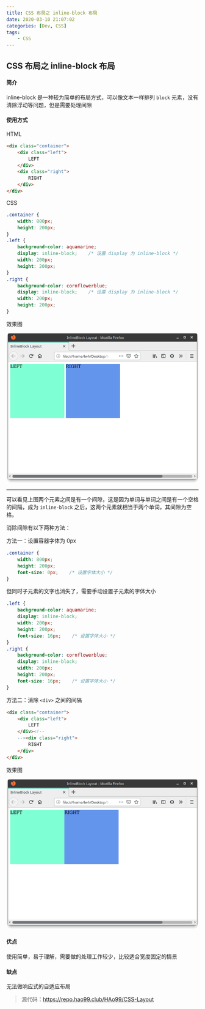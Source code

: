 ```yaml
---
title: CSS 布局之 inline-block 布局
date: 2020-03-10 21:07:02
categories: [Dev, CSS]
tags:
	- CSS
---
```


## CSS 布局之 inline-block 布局

#### 简介

inline-block 是一种较为简单的布局方式，可以像文本一样排列 `block` 元素，没有清除浮动等问题，但是需要处理间隙

#### 使用方式

HTML

```html
<div class="container">
    <div class="left">
        LEFT
    </div>
    <div class="right">
        RIGHT
    </div>
</div>
```

CSS

```css
.container {
    width: 800px;
    height: 200px;
}
.left {
    background-color: aquamarine;
    display: inline-block;    /* 设置 display 为 inline-block */
    width: 200px;
    height: 200px;
}
.right {
    background-color: cornflowerblue;
    display: inline-block;    /* 设置 display 为 inline-block */
    width: 200px;
    height: 200px;
}
```

效果图

![](CSS-布局之-inline-block-布局/Screenshot_20200310_205359.png)

---

可以看见上图两个元素之间是有一个间隙，这是因为单词与单词之间是有一个空格的间隔，成为 `inline-block` 之后，这两个元素就相当于两个单词，其间隙为空格。

消除间隙有以下两种方法：

方法一：设置容器字体为 0px

```css
.container {
    width: 800px;
    height: 200px;
    font-size: 0px;    /* 设置字体大小 */
}
```

但同时子元素的文字也消失了，需要手动设置子元素的字体大小

```css
.left {
    background-color: aquamarine;
    display: inline-block;
    width: 200px;
    height: 200px;
    font-size: 16px;    /* 设置字体大小 */
}
.right {
    background-color: cornflowerblue;
    display: inline-block;
    width: 200px;
    height: 200px;
    font-size: 16px;    /* 设置字体大小 */
}
```



方法二：消除 `<div>` 之间的间隔

```html
<div class="container">
    <div class="left">
        LEFT
    </div><!--
    --><div class="right">
        RIGHT
    </div>
</div>
```



效果图

![](CSS-布局之-inline-block-布局/Screenshot_20200310_210030.png)

#### 优点

使用简单，易于理解，需要做的处理工作较少，比较适合宽度固定的情景

#### 缺点

无法做响应式的自适应布局



> 源代码：https://repo.hao99.club/HAo99/CSS-Layout